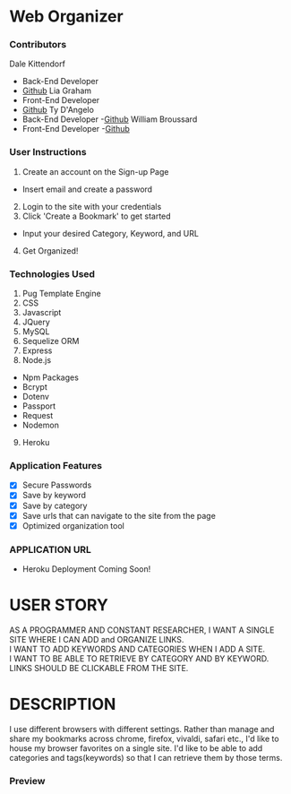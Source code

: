 # Web Organizer

### Contributors
Dale Kittendorf
- Back-End Developer
- [Github](https://github.com/drkittendorf)
Lia Graham
- Front-End Developer
- [Github](https://github.com/lvgraham)
Ty D'Angelo
- Back-End Developer
-[Github](https://github.com/tydangelo18)
William Broussard
- Front-End Developer
-[Github](https://github.com/Karsus7)

### User Instructions
1. Create an account on the Sign-up Page
- Insert email and create a password
2. Login to the site with your credentials
3. Click 'Create a Bookmark' to get started
- Input your desired Category, Keyword, and URL
4. Get Organized!

### Technologies Used
1. Pug Template Engine
2. CSS
3. Javascript
4. JQuery
5. MySQL
6. Sequelize ORM
7. Express
8. Node.js
 - Npm Packages
  - Bcrypt
  - Dotenv 
  - Passport
  - Request
  - Nodemon
9. Heroku

### Application Features
- [x] Secure Passwords
- [x] Save by keyword
- [x] Save by category
- [x] Save urls that can navigate to the site from the page
- [x] Optimized organization tool

### APPLICATION URL
- Heroku Deployment Coming Soon!


# USER STORY
AS A PROGRAMMER AND CONSTANT RESEARCHER, I WANT A SINGLE SITE
WHERE I CAN ADD and ORGANIZE LINKS.<br>
I WANT TO ADD KEYWORDS AND CATEGORIES WHEN I ADD A SITE.<br>
I WANT TO BE ABLE TO RETRIEVE BY CATEGORY AND BY KEYWORD.<br>
LINKS SHOULD BE CLICKABLE FROM THE SITE.

# DESCRIPTION
I use different browsers with different settings.
Rather than manage and share my bookmarks across chrome, firefox, vivaldi, safari etc.,
I'd like to  house my browser favorites on a single site.
I'd like to be able to add categories and tags(keywords) so that I can retrieve them by those terms.

### Preview


